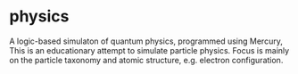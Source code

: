 physics
=======

A logic-based simulaton of quantum physics, programmed using Mercury,
This is an educationary attempt to simulate particle physics.
Focus is mainly on the particle taxonomy
and atomic structure, e.g. electron configuration.
